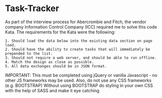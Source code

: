 # Task-Tracker

As part of the interview process for Abercrombie and Fitch, the vendor company Information Control Company (ICC) required me to solve this code Kata. The requirements for the Kata were the following:

    1. Should load the data below into the existing data section on page load.
    2. Should have the ability to create tasks that will immediately be prepended to the list.
    3. Should not require a web server, and should be able to run offline.
    4. Match the design as close as possible.
    5. All data exchanges should be in JSON format.

IMPORTANT: This must be completed using jQuery or vanilla Javascript - no other JS frameworks may be used.  Also, do not use any CSS frameworks (e.g. BOOTSTRAP)
Without using BOOTSTRAP do styling in your own CSS with the help of SASS and make it eye catching


